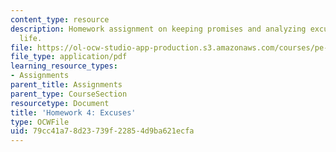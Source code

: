 ```yaml
---
content_type: resource
description: Homework assignment on keeping promises and analyzing excuses in your
  life.
file: https://ol-ocw-studio-app-production.s3.amazonaws.com/courses/pe-550-designing-your-life-spring-2009/79cc41a78d23739f22854d9ba621ecfa_MITPE_550iap09_s09_assn04.pdf
file_type: application/pdf
learning_resource_types:
- Assignments
parent_title: Assignments
parent_type: CourseSection
resourcetype: Document
title: 'Homework 4: Excuses'
type: OCWFile
uid: 79cc41a7-8d23-739f-2285-4d9ba621ecfa
---
```

